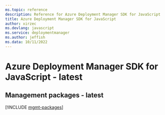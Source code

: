 ```yaml
---
ms.topic: reference
description: Reference for Azure Deployment Manager SDK for JavaScript
title: Azure Deployment Manager SDK for JavaScript
author: xirzec
ms.devlang: javascript
ms.service: deploymentmanager
ms.author: jeffish
ms.data: 10/11/2022
---
```

# Azure Deployment Manager SDK for JavaScript - latest

## Management packages - latest
[!INCLUDE [mgmt-packages](deployment-manager-mgmt-index.md)]